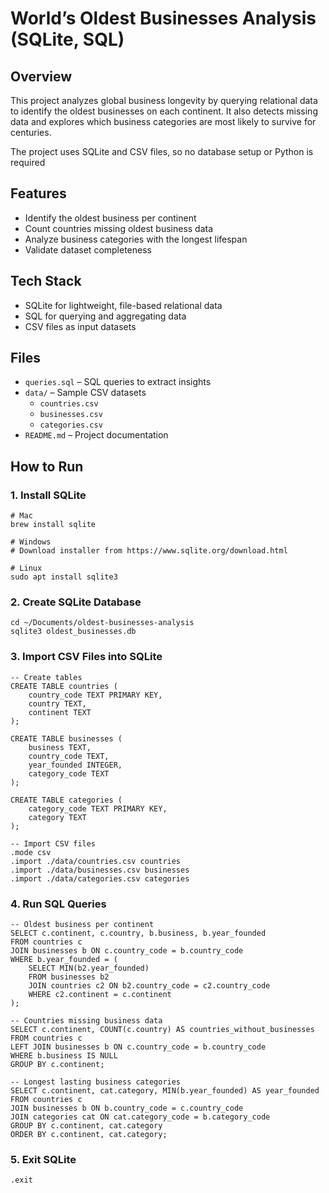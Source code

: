 # World’s Oldest Businesses Analysis (SQLite, SQL)

## Overview
This project analyzes global business longevity by querying relational data to identify the oldest businesses on each continent. It also detects missing data and explores which business categories are most likely to survive for centuries.

The project uses SQLite and CSV files, so no database setup or Python is required

## Features
- Identify the oldest business per continent  
- Count countries missing oldest business data  
- Analyze business categories with the longest lifespan  
- Validate dataset completeness  

## Tech Stack
- SQLite for lightweight, file-based relational data  
- SQL for querying and aggregating data  
- CSV files as input datasets  

## Files
- `queries.sql` – SQL queries to extract insights  
- `data/` – Sample CSV datasets  
  - `countries.csv`  
  - `businesses.csv`  
  - `categories.csv`  
- `README.md` – Project documentation  

## How to Run

### 1. Install SQLite
```
# Mac
brew install sqlite

# Windows
# Download installer from https://www.sqlite.org/download.html

# Linux
sudo apt install sqlite3
```

### 2. Create SQLite Database
```
cd ~/Documents/oldest-businesses-analysis
sqlite3 oldest_businesses.db
```

### 3. Import CSV Files into SQLite
```
-- Create tables
CREATE TABLE countries (
    country_code TEXT PRIMARY KEY,
    country TEXT,
    continent TEXT
);

CREATE TABLE businesses (
    business TEXT,
    country_code TEXT,
    year_founded INTEGER,
    category_code TEXT
);

CREATE TABLE categories (
    category_code TEXT PRIMARY KEY,
    category TEXT
);

-- Import CSV files
.mode csv
.import ./data/countries.csv countries
.import ./data/businesses.csv businesses
.import ./data/categories.csv categories
```

### 4. Run SQL Queries
```
-- Oldest business per continent
SELECT c.continent, c.country, b.business, b.year_founded
FROM countries c
JOIN businesses b ON c.country_code = b.country_code
WHERE b.year_founded = (
    SELECT MIN(b2.year_founded)
    FROM businesses b2
    JOIN countries c2 ON b2.country_code = c2.country_code
    WHERE c2.continent = c.continent
);

-- Countries missing business data
SELECT c.continent, COUNT(c.country) AS countries_without_businesses
FROM countries c
LEFT JOIN businesses b ON c.country_code = b.country_code
WHERE b.business IS NULL
GROUP BY c.continent;

-- Longest lasting business categories
SELECT c.continent, cat.category, MIN(b.year_founded) AS year_founded
FROM countries c
JOIN businesses b ON b.country_code = c.country_code
JOIN categories cat ON cat.category_code = b.category_code
GROUP BY c.continent, cat.category
ORDER BY c.continent, cat.category;
```

### 5. Exit SQLite
```
.exit
```

